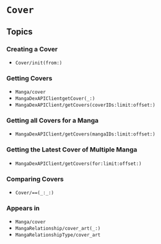 # ``Cover``

## Topics

### Creating a Cover

- ``Cover/init(from:)``

### Getting Covers

- ``Manga/cover``
- ``MangaDexAPIClientgetCover(_:)``
- ``MangaDexAPIClient/getCovers(coverIDs:limit:offset:)``

### Getting all Covers for a Manga

- ``MangaDexAPIClient/getCovers(mangaIDs:limit:offset:)``

### Getting the Latest Cover of Multiple Manga

- ``MangaDexAPIClient/getCovers(for:limit:offset:)``

### Comparing Covers

- ``Cover/==(_:_:)``

### Appears in

- ``Manga/cover``
- ``MangaRelationship/cover_art(_:)``
- ``MangaRelationshipType/cover_art``
